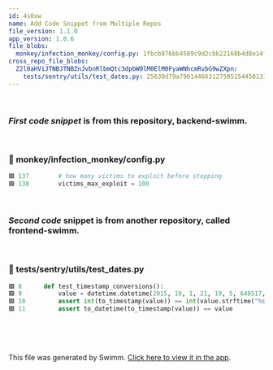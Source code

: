 ```yaml
---
id: 4s0xw
name: Add Code Snippet from Multiple Repos
file_version: 1.1.0
app_version: 1.0.6
file_blobs:
  monkey/infection_monkey/config.py: 1fbcb876bb4589c9d2cbb22168b4d8e14f7177cc
cross_repo_file_blobs:
  Z2l0aHViJTNBJTNBZnJvbnRlbmQtc3dpbW0lM0ElM0FyaWNhcmRvbG9wZXpn:
    tests/sentry/utils/test_dates.py: 25630d79a7961446631275851544581315c1c2bf
---
```


<br/>

### _First code snippet_ is from this repository, **backend-swimm.**

<br/>


<!-- NOTE-swimm-snippet: the lines below link your snippet to Swimm -->
### 📄 monkey/infection_monkey/config.py
```python
🟩 137        # how many victims to exploit before stopping
🟩 138        victims_max_exploit = 100
```

<br/>

### _Second code_ snippet is from another repository, called **frontend-swimm**.

<br/>


<!-- NOTE-swimm-snippet: the lines below link your snippet to Swimm -->
<!-- NOTE-swimm-repo ::Z2l0aHViJTNBJTNBZnJvbnRlbmQtc3dpbW0lM0ElM0FyaWNhcmRvbG9wZXpn:: -->
### 📄 tests/sentry/utils/test_dates.py
```python
🟩 8      def test_timestamp_conversions():
🟩 9          value = datetime.datetime(2015, 10, 1, 21, 19, 5, 648517, tzinfo=pytz.utc)
🟩 10         assert int(to_timestamp(value)) == int(value.strftime("%s"))
🟩 11         assert to_datetime(to_timestamp(value)) == value
```

<br/>

<br/>

<br/>

This file was generated by Swimm. [Click here to view it in the app](https://app.swimm.io/repos/Z2l0aHViJTNBJTNBYmFja2VuZC1zd2ltbSUzQSUzQXJpY2FyZG9sb3Blemc=/docs/4s0xw).
